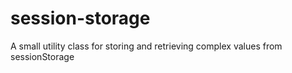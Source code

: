 # session-storage
A small utility class for storing and retrieving complex values from sessionStorage
